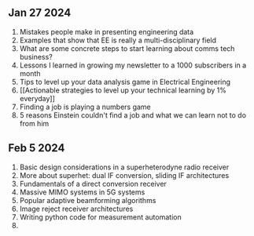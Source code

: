 
## Jan 27 2024

1. Mistakes people make in presenting engineering data
2. Examples that show that EE is really a multi-disciplinary field
3. What are some concrete steps to start learning about comms tech business?
4. Lessons I learned in growing my newsletter to a 1000 subscribers in a month
5. Tips to level up your data analysis game in Electrical Engineering
6. [[Actionable strategies to level up your technical learning by 1% everyday]]
7. Finding a job is playing a numbers game
8. 5 reasons Einstein couldn't find a job and what we can learn not to do from him

## Feb 5 2024

1. Basic design considerations in a superheterodyne radio receiver
2. More about superhet: dual IF conversion, sliding IF architectures
3. Fundamentals of a direct conversion receiver
4. Massive MIMO systems in 5G systems
5. Popular adaptive beamforming algorithms
6. Image reject receiver architectures
7. Writing python code for measurement automation
8. 